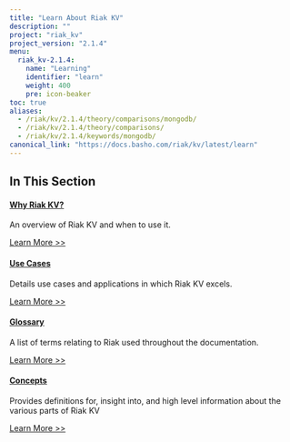 ```yaml
---
title: "Learn About Riak KV"
description: ""
project: "riak_kv"
project_version: "2.1.4"
menu:
  riak_kv-2.1.4:
    name: "Learning"
    identifier: "learn"
    weight: 400
    pre: icon-beaker
toc: true
aliases:
  - /riak/kv/2.1.4/theory/comparisons/mongodb/
  - /riak/kv/2.1.4/theory/comparisons/
  - /riak/kv/2.1.4/keywords/mongodb/
canonical_link: "https://docs.basho.com/riak/kv/latest/learn"
---
```


[learn why riak]: ./why-riak-kv/
[learn use cases]: ./use-cases/
[learn new nosql]: ./new-to-nosql/
[glossary]: ./glossary/
[concepts]: ./concepts/

## In This Section

#### [Why Riak KV?][learn why riak]

An overview of Riak KV and when to use it.

[Learn More >>][learn why riak]

#### [Use Cases][learn use cases]

Details use cases and applications in which Riak KV excels.

[Learn More >>][learn use cases]



#### [Glossary][glossary]

A list of terms relating to Riak used throughout the documentation.

[Learn More >>][glossary]

#### [Concepts][concepts]

Provides definitions for, insight into, and high level information about the various parts of Riak KV

[Learn More >>][concepts]
